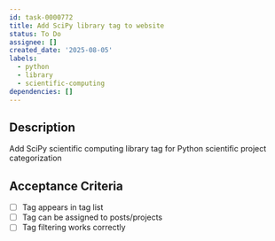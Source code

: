 ```yaml
---
id: task-0000772
title: Add SciPy library tag to website
status: To Do
assignee: []
created_date: '2025-08-05'
labels:
  - python
  - library
  - scientific-computing
dependencies: []
---
```


## Description

Add SciPy scientific computing library tag for Python scientific project categorization

## Acceptance Criteria

- [ ] Tag appears in tag list
- [ ] Tag can be assigned to posts/projects
- [ ] Tag filtering works correctly
